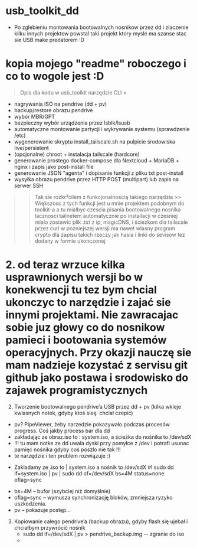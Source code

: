 # usb_toolkit_dd
 * Po zglebieniu montowania  bootowalnych nosnikow przez dd i zlaczenie kilku innych 
projektow powstal taki projekt ktory mysle ma szanse stac sie USB make predatorem :D 

# kopia mojego "readme" roboczego i co to wogole jest :D 
> Opis dla kodu w usb_toolkit narzędzie CLI <
 - nagrywania ISO na pendrive (dd + pv)
 - backup/restore obrazu pendrive
 - wybór MBR/GPT
 - bezpieczny wybór urządzenia przez lsblk/lsusb
 - automatyczne montowanie partycji i wykrywanie systemu (sprawdzenie /etc)
 - wygenerowanie skryptu install_tailscale.sh na pulpicie środowiska live/persistent
 - (opcjonalne) chroot + instalacja tailscale (hardcore)
 - generowanie prostego docker-compose dla Nextcloud + MariaDB + nginx i zapis jako post-install file
 - generowanie JSON "agenta" i dopisanie funkcji z pliku txt post-install
 - wysyłka obrazu pendrive przez HTTP POST (multipart) lub zapis na serwer SSH
>>Tak sie rozkr³cilem z funkcjonalnoscią takiego narzędzia >> Większosc z tych funkcji jest u mnie projektem podobnym do toolkit-a a tu mialbyc czescia pisania bootowalnego nosnika lacznosci tailnetem automatycznie po installacji w czesniej mialo zostawic plik .txt z ip, magicDNS, i ścieżkom dla tailscale przez curl w pozniejszej wersji ma nawet wlasny program crypto dla zapisu takich rzeczy jak hasla i linki do sevisow tez dodany w formie ukonczonej

# 2. od teraz wrzuce kilka usprawnionych wersji bo w konekwencji tu tez bym chcial ukonczyc to narzędzie i zajać sie innymi projektami. Nie zawracajac sobie juz głowy co do nosnikow pamieci i bootowania systemów operacyjnych. Przy okazji nauczę sie mam nadzieje kozystać z servisu git github jako postawa i srodowisko do zajawek programistycznych
2. Tworzenie bootowalnego pendrive’a USB przez dd + pv (kilka wkleje kwlasnych notek, gdyby ktoś sieę  chciał czepić)
- pv? PipeViewer, żeby narzedzie pokazywało podczas procesów progress. Coś jakby process bar dla dd
- zakładając ze obraz.iso to : system.iso, a ścieżka do nośnika to /dev/sdX
- !!! tu mam notke ze dd uwala dyski przy pomyłce z /dev i potrafi usunac pamięć nośnika gdyby coś poszlo nie tak !!!
- te narzędzie i ten problem rozwiązuje :)

* Zakladamy ze .iso to | system.iso a nośnik to /dev/sdX 
 #! sudo dd if=system.iso | pv | sudo dd of=/dev/sdX bs=4M status=none oflag=sync
 + bs=4M – bufor (szybciej niż domyślnie)
 + oflag=sync – wymusza synchronizację bloków, zmniejsza ryzyko uszkodzenia.
 + pv – pokazuje postęp...
3. Kopiowanie całego pendrive’a (backup obrazu), gdyby flash się ujebał i chciałbym przywrócić nośnik
   * sudo dd if=/dev/sdX | pv > pendrive_backup.img -- zgranie do iso
   * 

